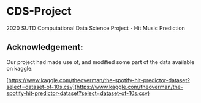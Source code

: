 # CDS-Project
2020 SUTD Computational Data Science Project - Hit Music Prediction 



## Acknowledgement:

Our project had made use of, and modified some part of the data available on kaggle:

[https://www.kaggle.com/theoverman/the-spotify-hit-predictor-dataset?select=dataset-of-10s.csv](https://www.kaggle.com/theoverman/the-spotify-hit-predictor-dataset?select=dataset-of-10s.csv)